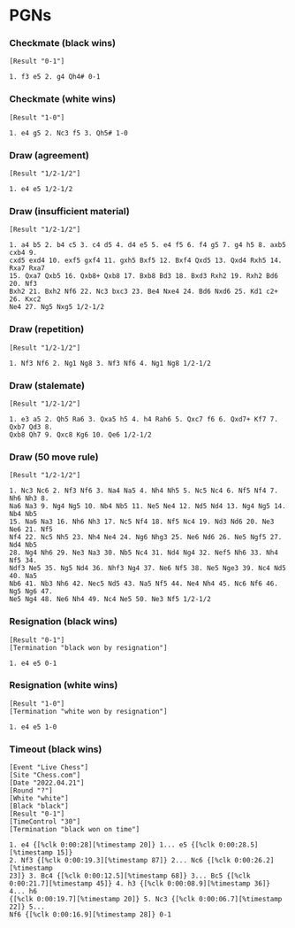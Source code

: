 # PGNs

### Checkmate (black wins)

```
[Result "0-1"]

1. f3 e5 2. g4 Qh4# 0-1
```

### Checkmate (white wins)

```
[Result "1-0"]

1. e4 g5 2. Nc3 f5 3. Qh5# 1-0
```

### Draw (agreement)

```
[Result "1/2-1/2"]

1. e4 e5 1/2-1/2
```

### Draw (insufficient material)

```
[Result "1/2-1/2"]

1. a4 b5 2. b4 c5 3. c4 d5 4. d4 e5 5. e4 f5 6. f4 g5 7. g4 h5 8. axb5 cxb4 9.
cxd5 exd4 10. exf5 gxf4 11. gxh5 Bxf5 12. Bxf4 Qxd5 13. Qxd4 Rxh5 14. Rxa7 Rxa7
15. Qxa7 Qxb5 16. Qxb8+ Qxb8 17. Bxb8 Bd3 18. Bxd3 Rxh2 19. Rxh2 Bd6 20. Nf3
Bxh2 21. Bxh2 Nf6 22. Nc3 bxc3 23. Be4 Nxe4 24. Bd6 Nxd6 25. Kd1 c2+ 26. Kxc2
Ne4 27. Ng5 Nxg5 1/2-1/2
```

### Draw (repetition)

```
[Result "1/2-1/2"]

1. Nf3 Nf6 2. Ng1 Ng8 3. Nf3 Nf6 4. Ng1 Ng8 1/2-1/2
```

### Draw (stalemate)

```
[Result "1/2-1/2"]

1. e3 a5 2. Qh5 Ra6 3. Qxa5 h5 4. h4 Rah6 5. Qxc7 f6 6. Qxd7+ Kf7 7. Qxb7 Qd3 8.
Qxb8 Qh7 9. Qxc8 Kg6 10. Qe6 1/2-1/2
```

### Draw (50 move rule)

```
[Result "1/2-1/2"]

1. Nc3 Nc6 2. Nf3 Nf6 3. Na4 Na5 4. Nh4 Nh5 5. Nc5 Nc4 6. Nf5 Nf4 7. Nh6 Nh3 8.
Na6 Na3 9. Ng4 Ng5 10. Nb4 Nb5 11. Ne5 Ne4 12. Nd5 Nd4 13. Ng4 Ng5 14. Nb4 Nb5
15. Na6 Na3 16. Nh6 Nh3 17. Nc5 Nf4 18. Nf5 Nc4 19. Nd3 Nd6 20. Ne3 Ne6 21. Nf5
Nf4 22. Nc5 Nh5 23. Nh4 Ne4 24. Ng6 Nhg3 25. Ne6 Nd6 26. Ne5 Ngf5 27. Nd4 Nb5
28. Ng4 Nh6 29. Ne3 Na3 30. Nb5 Nc4 31. Nd4 Ng4 32. Nef5 Nh6 33. Nh4 Nf5 34.
Ndf3 Ne5 35. Ng5 Nd4 36. Nhf3 Ng4 37. Ne6 Nf5 38. Ne5 Nge3 39. Nc4 Nd5 40. Na5
Nb6 41. Nb3 Nh6 42. Nec5 Nd5 43. Na5 Nf5 44. Ne4 Nh4 45. Nc6 Nf6 46. Ng5 Ng6 47.
Ne5 Ng4 48. Ne6 Nh4 49. Nc4 Ne5 50. Ne3 Nf5 1/2-1/2
```

### Resignation (black wins)


```
[Result "0-1"]
[Termination "black won by resignation"]

1. e4 e5 0-1
```


### Resignation (white wins)

```
[Result "1-0"]
[Termination "white won by resignation"]

1. e4 e5 1-0
```

### Timeout (black wins)

```
[Event "Live Chess"]
[Site "Chess.com"]
[Date "2022.04.21"]
[Round "?"]
[White "white"]
[Black "black"]
[Result "0-1"]
[TimeControl "30"]
[Termination "black won on time"]

1. e4 {[%clk 0:00:28][%timestamp 20]} 1... e5 {[%clk 0:00:28.5][%timestamp 15]}
2. Nf3 {[%clk 0:00:19.3][%timestamp 87]} 2... Nc6 {[%clk 0:00:26.2][%timestamp
23]} 3. Bc4 {[%clk 0:00:12.5][%timestamp 68]} 3... Bc5 {[%clk
0:00:21.7][%timestamp 45]} 4. h3 {[%clk 0:00:08.9][%timestamp 36]} 4... h6
{[%clk 0:00:19.7][%timestamp 20]} 5. Nc3 {[%clk 0:00:06.7][%timestamp 22]} 5...
Nf6 {[%clk 0:00:16.9][%timestamp 28]} 0-1
```
